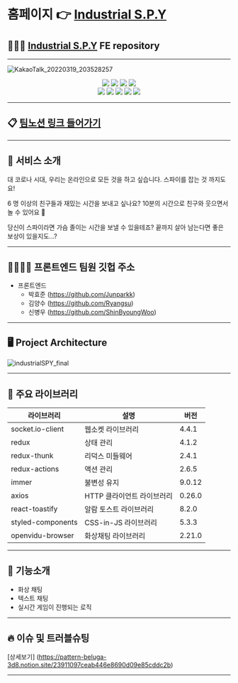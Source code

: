 # 홈페이지 👉 [Industrial S.P.Y](https://www.spygame.shop) 

## 🕵🏿‍♂️ [Industrial S.P.Y](https://github.com/Junparkk/SPY_FE) FE repository
---

![KakaoTalk_20220319_203528257](https://user-images.githubusercontent.com/83942678/161703589-32311d1b-f290-4e7f-a111-06b93a06e74c.png)
<div align='center'>
   <img src='https://img.shields.io/badge/html5-%23E34F26.svg?style=for-the-badge&logo=html5&logoColor=white'/>
  <img src='https://img.shields.io/badge/css3-%231572B6.svg?style=for-the-badge&logo=css3&logoColor=white'/>
   <img src='https://img.shields.io/badge/javascript-%23323330.svg?style=for-the-badge&logo=javascript&logoColor=%23F7DF1E'/>
  <img src='https://img.shields.io/badge/react-%2320232a.svg?style=for-the-badge&logo=react&logoColor=%2361DAFB'/>
   </div>
   <div align='center'>
   <img src='https://img.shields.io/badge/React_Router-CA4245?style=for-the-badge&logo=react-router&logoColor=white'/>
   <img src='https://img.shields.io/badge/redux-%23593d88.svg?style=for-the-badge&logo=redux&logoColor=white'/>
   <img src='https://img.shields.io/badge/styled--components-DB7093?style=for-the-badge&logo=styled-components&logoColor=white'/>
   <img src='https://img.shields.io/badge/Socket.io-black?style=for-the-badge&logo=socket.io&badgeColor=010101'/>
   <img src='https://img.shields.io/badge/yarn-%232C8EBB.svg?style=for-the-badge&logo=yarn&logoColor=white'/>
  </div>

 
---

## 📋 [팀노션 링크 들어가기](https://pattern-beluga-3d8.notion.site/INDUSTRIAL-S-P-Y-36ed6c5d31be499f848c175df5652247)

---

## 🏈 서비스 소개

대 코로나 시대, 우리는 온라인으로 모든 것을 하고 싶습니다. 스파이를 잡는 것 까지도요!

6 명 이상의 친구들과 재밌는 시간을 보내고 싶나요? 10분의 시간으로 친구와 웃으면서 놀 수 있어요 🔪 

당신이 스파이라면 가슴 졸이는 시간을 보낼 수 있을테죠? 끝까지 살아 남는다면 좋은 보상이 있을지도...?

---

## 👨‍👩‍👧‍👧 프론트엔드 팀원 깃헙 주소

- 프론트엔드
  - 박효준 (https://github.com/Junparkk)
  - 김양수 (https://github.com/Ryangsu)
  - 신병우 (https://github.com/ShinByoungWoo)

---

## 🖥 Project Architecture

![industrialSPY_final](https://user-images.githubusercontent.com/83942678/161703516-543bfb52-5b01-40bb-b08a-5f84918ad327.png)

---

## 📕 주요 라이브러리

| 라이브러리    | 설명                       | 버전   |
| ------------- | -------------------------- | ------ |
| socket.io-client       | 웹소켓 라이브러리                    | 4.4.1 |
| redux         | 상태 관리 | 4.1.2 |
|redux-thunk      |  리덕스 미들웨어                      |2.4.1 |
| redux-actions          | 액션 관리      | 2.6.5  |
| immer       | 불변성 유지                 | 9.0.12  |
| axios          | HTTP 클라이언트 라이브러리                      | 0.26.0 |
| react-toastify       | 알람 토스트 라이브러리                 | 8.2.0  |
| styled-components       | CSS-in-JS 라이브러리                 | 5.3.3  |
| openvidu-browser       | 화상채팅 라이브러리               | 2.21.0  |

---

## 🌠 기능소개

- 화상 채팅
- 텍스트 채팅
- 실시간 게임이 진행되는 로직

---

## 🔥 이슈 및 트러블슈팅

[상세보기] (https://pattern-beluga-3d8.notion.site/23911097ceab446e8690d09e85cddc2b)

---
